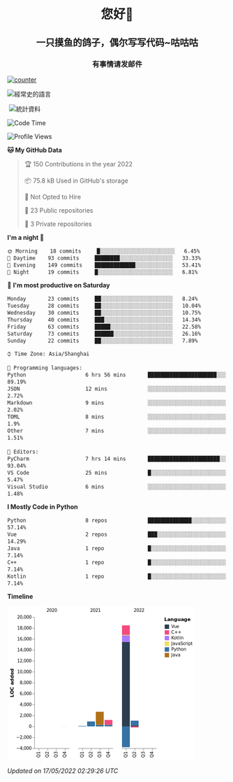 

<!--
**kitUIN/kitUIN** is a ✨ _special_ ✨ repository because its `README.md` (this file) appears on your GitHub profile.

Here are some ideas to get you started:

- 🔭 I’m currently working on ...
- 🌱 I’m currently learning ...
- 👯 I’m looking to collaborate on ...
- 🤔 I’m looking for help with ...
- 💬 Ask me about ...
- 📫 How to reach me: ...
- 😄 Pronouns: ...
- ⚡ Fun fact: ...
-->
<h1 align="center">您好👋</h1>
<h2 align="center">一只摸鱼的鸽子，偶尔写写代码~咕咕咕</h2>
<h3 align="center">有事情请发邮件</h3>

[![counter](https://count.getloli.com/get/@KitUIN?theme=rule34)](https://count.getloli.com/)

<p><img align="center" src="https://github-readme-stats.vercel.app/api/top-langs?username=kitUIN&show_icons=true&theme=gruvbox&locale=cn&layout=compact" alt="經常史的語言" /></p>

<p>&nbsp;<img align="center" src="https://github-readme-stats.vercel.app/api?username=kitUIN&show_icons=true&theme=gruvbox&locale=cn" alt="統計資料" /></p>


<!--START_SECTION:waka-->
![Code Time](http://img.shields.io/badge/Code%20Time-501%20hrs%206%20mins-blue)

![Profile Views](http://img.shields.io/badge/Profile%20Views-8-blue)

**🐱 My GitHub Data** 

> 🏆 150 Contributions in the year 2022
 > 
> 📦 75.8 kB Used in GitHub's storage 
 > 
> 🚫 Not Opted to Hire
 > 
> 📜 23 Public repositories 
 > 
> 🔑 3 Private repositories  
 > 
**I'm a night 🦉** 

```text
🌞 Morning    18 commits     █░░░░░░░░░░░░░░░░░░░░░░░░   6.45% 
🌆 Daytime    93 commits     ████████░░░░░░░░░░░░░░░░░   33.33% 
🌃 Evening    149 commits    █████████████░░░░░░░░░░░░   53.41% 
🌙 Night      19 commits     █░░░░░░░░░░░░░░░░░░░░░░░░   6.81%

```
📅 **I'm most productive on Saturday** 

```text
Monday       23 commits     ██░░░░░░░░░░░░░░░░░░░░░░░   8.24% 
Tuesday      28 commits     ██░░░░░░░░░░░░░░░░░░░░░░░   10.04% 
Wednesday    30 commits     ██░░░░░░░░░░░░░░░░░░░░░░░   10.75% 
Thursday     40 commits     ███░░░░░░░░░░░░░░░░░░░░░░   14.34% 
Friday       63 commits     █████░░░░░░░░░░░░░░░░░░░░   22.58% 
Saturday     73 commits     ██████░░░░░░░░░░░░░░░░░░░   26.16% 
Sunday       22 commits     ██░░░░░░░░░░░░░░░░░░░░░░░   7.89%

```


```text
⌚︎ Time Zone: Asia/Shanghai

💬 Programming languages: 
Python                   6 hrs 56 mins       ██████████████████████░░░   89.19% 
JSON                     12 mins             ░░░░░░░░░░░░░░░░░░░░░░░░░   2.72% 
Markdown                 9 mins              ░░░░░░░░░░░░░░░░░░░░░░░░░   2.02% 
TOML                     8 mins              ░░░░░░░░░░░░░░░░░░░░░░░░░   1.9% 
Other                    7 mins              ░░░░░░░░░░░░░░░░░░░░░░░░░   1.51%

📝 Editors: 
PyCharm                  7 hrs 14 mins       ███████████████████████░░   93.04% 
VS Code                  25 mins             █░░░░░░░░░░░░░░░░░░░░░░░░   5.47% 
Visual Studio            6 mins              ░░░░░░░░░░░░░░░░░░░░░░░░░   1.48%

```

**I Mostly Code in Python** 

```text
Python                   8 repos             ██████████████░░░░░░░░░░░   57.14% 
Vue                      2 repos             ███░░░░░░░░░░░░░░░░░░░░░░   14.29% 
Java                     1 repo              █░░░░░░░░░░░░░░░░░░░░░░░░   7.14% 
C++                      1 repo              █░░░░░░░░░░░░░░░░░░░░░░░░   7.14% 
Kotlin                   1 repo              █░░░░░░░░░░░░░░░░░░░░░░░░   7.14%

```


**Timeline**

![Chart not found](https://raw.githubusercontent.com/kitUIN/kitUIN/main/charts/bar_graph.png) 


 *Updated on 17/05/2022 02:29:26 UTC*
<!--END_SECTION:waka-->
